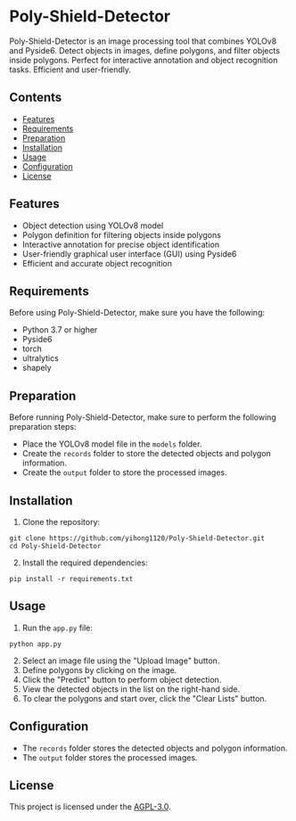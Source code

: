 # Poly-Shield-Detector

Poly-Shield-Detector is an image processing tool that combines YOLOv8 and Pyside6. Detect objects in images, define polygons, and filter objects inside polygons. Perfect for interactive annotation and object recognition tasks. Efficient and user-friendly.

## Contents

- [Features](#features)
- [Requirements](#requirements)
- [Preparation](#preparation)
- [Installation](#installation)
- [Usage](#usage)
- [Configuration](#configuration)
- [License](#license)

## Features

- Object detection using YOLOv8 model
- Polygon definition for filtering objects inside polygons
- Interactive annotation for precise object identification
- User-friendly graphical user interface (GUI) using Pyside6
- Efficient and accurate object recognition

## Requirements

Before using Poly-Shield-Detector, make sure you have the following:

- Python 3.7 or higher
- Pyside6
- torch
- ultralytics
- shapely

## Preparation

Before running Poly-Shield-Detector, make sure to perform the following preparation steps:

- Place the YOLOv8 model file in the `models` folder.
- Create the `records` folder to store the detected objects and polygon information.
- Create the `output` folder to store the processed images.

## Installation

1. Clone the repository:

```shell
git clone https://github.com/yihong1120/Poly-Shield-Detector.git
cd Poly-Shield-Detector
```

2. Install the required dependencies:

```shell
pip install -r requirements.txt
```

## Usage

1. Run the `app.py` file:

```shell
python app.py
```

2. Select an image file using the "Upload Image" button.
3. Define polygons by clicking on the image.
4. Click the "Predict" button to perform object detection.
5. View the detected objects in the list on the right-hand side.
6. To clear the polygons and start over, click the "Clear Lists" button.

## Configuration

- The `records` folder stores the detected objects and polygon information.
- The `output` folder stores the processed images.

## License

This project is licensed under the [AGPL-3.0](https://github.com/yihong1120/YOLOv8-PostProcessing-PRCurve/blob/main/LICENSE).
